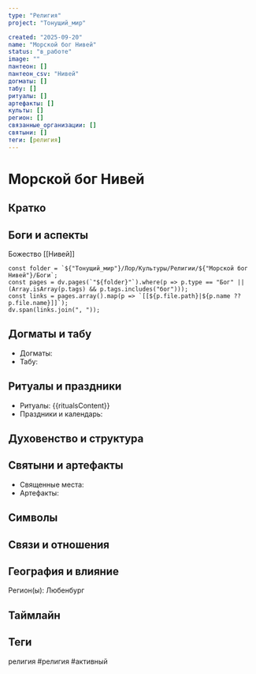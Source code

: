 ```yaml
---
type: "Религия"
project: "Тонущий_мир"

created: "2025-09-20"
name: "Морской бог Нивей"
status: "в_работе"
image: ""
пантеон: []
пантеон_csv: "Нивей"
догматы: []
табу: []
ритуалы: []
артефакты: []
культы: []
регион: []
связанные_организации: []
святыни: []
теги: [религия]
---
```




# Морской бог Нивей




## Кратко


## Боги и аспекты
Божество [[Нивей]]
```dataviewjs
const folder = `${"Тонущий_мир"}/Лор/Культуры/Религии/${"Морской бог Нивей"}/Боги`;
const pages = dv.pages(`"${folder}"`).where(p => p.type == "Бог" || (Array.isArray(p.tags) && p.tags.includes("бог")));
const links = pages.array().map(p => `[[${p.file.path}|${p.name ?? p.file.name}]]`);
dv.span(links.join(", "));
```

## Догматы и табу
- Догматы: 
- Табу: 

## Ритуалы и праздники
- Ритуалы: {{ritualsContent}}
- Праздники и календарь: 

## Духовенство и структура


## Святыни и артефакты
- Священные места: 
- Артефакты: 

## Символы


## Связи и отношения


## География и влияние
Регион(ы): Любенбург

## Таймлайн


## Теги
религия
#религия #активный

